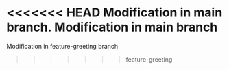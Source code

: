 <<<<<<< HEAD
Modification in main branch.
Modification in main branch 
=======
Modification in feature-greeting branch 
>>>>>>> feature-greeting

